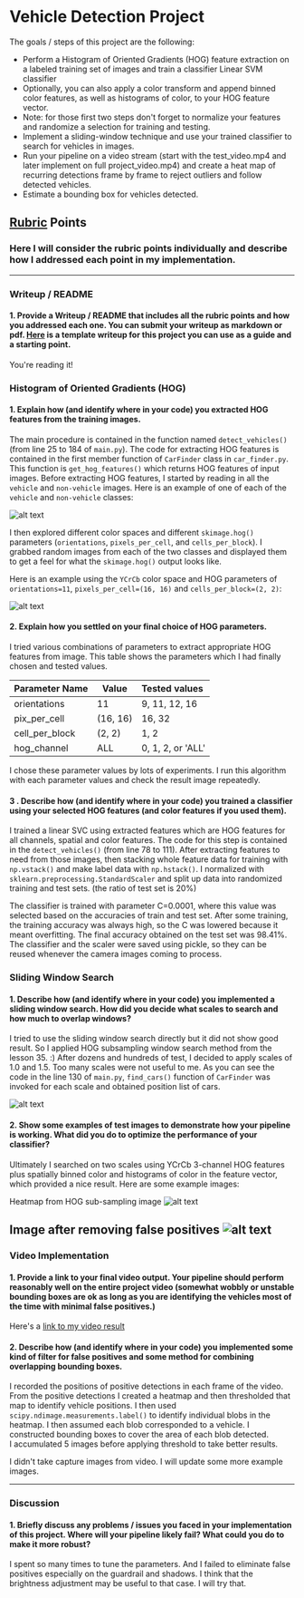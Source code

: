 # **Vehicle Detection Project**


The goals / steps of this project are the following:

* Perform a Histogram of Oriented Gradients (HOG) feature extraction on a labeled training set of images and train a classifier Linear SVM classifier
* Optionally, you can also apply a color transform and append binned color features, as well as histograms of color, to your HOG feature vector. 
* Note: for those first two steps don't forget to normalize your features and randomize a selection for training and testing.
* Implement a sliding-window technique and use your trained classifier to search for vehicles in images.
* Run your pipeline on a video stream (start with the test_video.mp4 and later implement on full project_video.mp4) and create a heat map of recurring detections frame by frame to reject outliers and follow detected vehicles.
* Estimate a bounding box for vehicles detected.

[//]: # (Image References)
[image1]: ./output_images/f1_car_not_car.jpg
[image2]: ./output_images/f2_car_hog_img.png
[image3]: ./output_images/f3_hog_subsampling.jpg
[image4]: ./output_images/f4_heatmap.jpg
[image5]: ./output_images/f5_remove_false_positives.jpg
[video1]: ./out_project_p5.mp4

## [Rubric](https://review.udacity.com/#!/rubrics/513/view) Points
### Here I will consider the rubric points individually and describe how I addressed each point in my implementation.  

---
### Writeup / README

#### 1. Provide a Writeup / README that includes all the rubric points and how you addressed each one.  You can submit your writeup as markdown or pdf.  [Here](https://github.com/udacity/CarND-Vehicle-Detection/blob/master/writeup_template.md) is a template writeup for this project you can use as a guide and a starting point.  

You're reading it!

### Histogram of Oriented Gradients (HOG)

#### 1. Explain how (and identify where in your code) you extracted HOG features from the training images.

The main procedure is contained in the function named `detect_vehicles()` (from line 25 to 184 of `main.py`). 
The code for extracting HOG features is contained in the first member function of `CarFinder` class in `car_finder.py`.  This function is `get_hog_features()` which returns HOG features of input images.
Before extracting HOG features, I started by reading in all the `vehicle` and `non-vehicle` images.  Here is an example of one of each of the `vehicle` and `non-vehicle` classes:

![alt text][image1]

I then explored different color spaces and different `skimage.hog()` parameters (`orientations`, `pixels_per_cell`, and `cells_per_block`).  I grabbed random images from each of the two classes and displayed them to get a feel for what the `skimage.hog()` output looks like.

Here is an example using the `YCrCb` color space and HOG parameters of `orientations=11`, `pixels_per_cell=(16, 16)` and `cells_per_block=(2, 2)`:


![alt text][image2]

#### 2. Explain how you settled on your final choice of HOG parameters.

I tried various combinations of parameters to extract appropriate HOG features from image.
This table shows the parameters which I had finally chosen and tested values.

| Parameter Name| Value     | Tested values|
|:--------------------|------------|:--------------|
|orientations        | 11         |  9, 11, 12, 16  |
|pix_per_cell         | (16, 16)    | 16, 32 |
|cell_per_block     |  (2, 2)        | 1, 2 |
|hog_channel      |  ALL         | 0, 1, 2, or 'ALL' |

I chose these parameter values by lots of experiments. I run this algorithm with each parameter values and check the result image repeatedly.


#### 3 . Describe how (and identify where in your code) you trained a classifier using your selected HOG features (and color features if you used them).

I trained a linear SVC using extracted features which are HOG features for all channels, spatial and color features. The code for this step is contained in the `detect_vehicles()` (from line 78 to 111). After extracting features to need from those images, then stacking whole feature data for training with `np.vstack()` and make label data with `np.hstack()`. I normalized with `sklearn.preprocessing.StandardScaler` and split up data into randomized training and test sets. (the ratio of test set is 20%)

The classifier is trained with parameter C=0.0001, where this value was selected based on the accuracies of train and test set. After some training, the training accuracy was always high, so the C was lowered because it meant overfitting. The final accuracy obtained on the test set was 98.41%. The classifier and the scaler were saved using pickle, so they can be reused whenever the camera images coming to process.

### Sliding Window Search

#### 1. Describe how (and identify where in your code) you implemented a sliding window search.  How did you decide what scales to search and how much to overlap windows?

I tried to use the sliding window search directly but it did not show good result. So I applied HOG subsampling window search method from the lesson 35. :) After dozens and hundreds of test, I decided to apply scales of 1.0 and 1.5. Too many scales were not useful to me. As you can see the code in the line 130 of `main.py`, `find_cars()` function of `CarFinder` was invoked for each scale and obtained position list of cars.  

![alt text][image3]

#### 2. Show some examples of test images to demonstrate how your pipeline is working.  What did you do to optimize the performance of your classifier?

Ultimately I searched on two scales using YCrCb 3-channel HOG features plus spatially binned color and histograms of color in the feature vector, which provided a nice result.  Here are some example images:

Heatmap from HOG sub-sampling image
![alt text][image4]

Image after removing false positives
![alt text][image5]
---

### Video Implementation

#### 1. Provide a link to your final video output.  Your pipeline should perform reasonably well on the entire project video (somewhat wobbly or unstable bounding boxes are ok as long as you are identifying the vehicles most of the time with minimal false positives.)
Here's a [link to my video result](./output_images/out_project_p5.mp4)


#### 2. Describe how (and identify where in your code) you implemented some kind of filter for false positives and some method for combining overlapping bounding boxes.

I recorded the positions of positive detections in each frame of the video.  From the positive detections I created a heatmap and then thresholded that map to identify vehicle positions.  I then used `scipy.ndimage.measurements.label()` to identify individual blobs in the heatmap.  I then assumed each blob corresponded to a vehicle.  I constructed bounding boxes to cover the area of each blob detected.  
I accumulated 5 images before applying threshold to take better results.

I didn't take capture images from video. I will update some more example images.

---

### Discussion

#### 1. Briefly discuss any problems / issues you faced in your implementation of this project.  Where will your pipeline likely fail?  What could you do to make it more robust?

I spent so many times to tune the parameters. And I failed to eliminate false positives especially on the guardrail and shadows. I think that the brightness adjustment may be useful to that case. I will try that.

